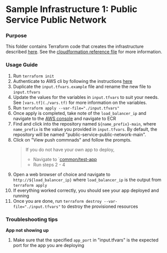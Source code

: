 # Sample Infrastructure 1: Public Service Public Network

### Purpose

This folder contains Terraform code that creates the infrastructure described [here](https://containersonaws.com/architecture/public-service-public-network/). See the [cloudformation reference file](./cloudformation_reference.yml) for more information.

### Usage Guide

1. Run `terraform init`
2. Authenticate to AWS cli by following the instructions [here](https://docs.aws.amazon.com/cli/latest/userguide/cli-chap-configure.html)
3. Duplicate the `input.tfvars.example` file and rename the new file to `input.tfvars`
4. Update the values for the variables in `input.tfvars` to suit your needs. See `[vars.tf](./vars.tf)` for more information on the variables.
5. Run `terraform apply --var-file="./input.tfvars"`
6. Once apply is completed, take note of the `load_balancer_ip` and navigate to the [AWS console](https://aws.amazon.com/console/) and navigate to ECR
7. Find and click into the repository named `${name_prefix}-main`, where `name_prefix` is the value you provided in `input.tfvars`. By default, the repository will be named "public-service-public-network-main".
8. Click on "View push commnads" and follow the prompts.
   > If you do not have your own app to deploy,
   >
   > - Navigate to `[common/test-app](../../../common/test-app/)
   > - Run steps 2 - 4
9. Open a web browser of choice and navigate to `http://${load_balancer_ip}` where `load_balancer_ip` is the output from `terraform apply`
10. If everything worked correctly, you should see your app deployed and running
11. Once you are done, run `terraform destroy --var-file="./input.tfvars"` to destroy the provisioned resources

### Troubleshooting tips

**App not showing up**

1. Make sure that the specified `app_port` in "input.tfvars" is the expected port for the app you are deploying
